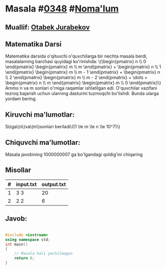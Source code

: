 
<h1>Masala #<a href="https://robocontest.uz/tasks/0348">0348</a> #<a href="https://robocontest.uz/tasks?category=1">Noma'lum</a></h1>
<h2> Muallif: <a href="https://robocontest.uz/profile/captain_">Otabek Jurabekov</a></h2>
<h2>Matematika Darsi</h2>
<p>Matematika darsida o'qituvchi o'quvchilarga bir nechta masala berdi,  masalalarning barchasi quyidagi ko'rinishda:
\(\begin{pmatrix} n \\ 0 \end{pmatrix} \begin{pmatrix} m \\ m \end{pmatrix} + \begin{pmatrix} n \\ 1 \end{pmatrix} \begin{pmatrix} m \\ m - 1 \end{pmatrix} + \begin{pmatrix} n \\ 2 \end{pmatrix} \begin{pmatrix} m \\ m - 2 \end{pmatrix} + \dots + \begin{pmatrix} n \\ m \end{pmatrix} \begin{pmatrix} m \\ 0 \end{pmatrix}\)
Ammo n va m sonlari o'rniga raqamlar ishlatilgan edi. O'quvchilar vazifani tezroq bajarish uchun ularning dasturini tuzmoqchi bo'lishdi.
Bunda ularga yordam bering.</p>
<h2>Kiruvchi ma'lumotlar:</h2>
<p>Sizga\(n\)va\(m\)sonlari beriladi\((1 \le m \le n \le 10^7)\)</p>
<h2>Chiquvchi ma'lumotlar:</h2>
<p>Masala javobining 1000000007 ga bo'lgandagi qoldig'ini chiqaring</p>
<h2>Misollar</h2>
<table>
    <thead>
        <tr>
            <th>#</th>
            <th>input.txt</th>
            <th>output.txt</th>
        </tr>
    </thead>
    <tbody>
            <tr>
                <td>1</td>
                <td>3 3</td>
                <td>20</td>
            </tr>
            <tr>
                <td>2</td>
                <td>2 2</td>
                <td>6</td>
            </tr>
    </tbody>
    </table>
    
<h2>Javob:</h2>

######
```cpp
#include <iostream>
using namespace std;
int main()
{
    // Masala hali yechilmagan
    return 0;
}
```
